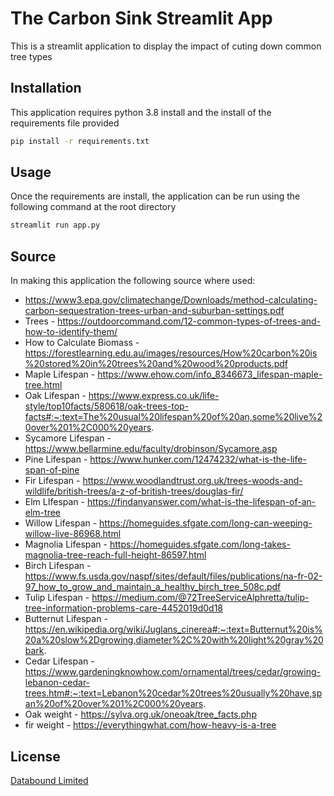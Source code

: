 # The Carbon Sink Streamlit App

This is a streamlit application  to display the impact of cuting down common tree types

## Installation

This application requires python 3.8 install and the install of the requirements file provided

```bash
pip install -r requirements.txt
```

## Usage

Once the requirements are install, the application can be run using the following command at the root directory

```bash
streamlit run app.py
```

## Source
In making this application the following source where used:

- https://www3.epa.gov/climatechange/Downloads/method-calculating-carbon-sequestration-trees-urban-and-suburban-settings.pdf		
- Trees - https://outdoorcommand.com/12-common-types-of-trees-and-how-to-identify-them/ 			
- How to Calculate Biomass - https://forestlearning.edu.au/images/resources/How%20carbon%20is%20stored%20in%20trees%20and%20wood%20products.pdf			
- Maple Lifespan - https://www.ehow.com/info_8346673_lifespan-maple-tree.html			
- Oak Lifespan - https://www.express.co.uk/life-style/top10facts/580618/oak-trees-top-facts#:~:text=The%20usual%20lifespan%20of%20an,some%20live%20over%201%2C000%20years.			
- Sycamore Lifespan - https://www.bellarmine.edu/faculty/drobinson/Sycamore.asp			
- Pine Lifespan - https://www.hunker.com/12474232/what-is-the-life-span-of-pine			
- Fir Lifespan - https://www.woodlandtrust.org.uk/trees-woods-and-wildlife/british-trees/a-z-of-british-trees/douglas-fir/			
- Elm LIfespan - https://findanyanswer.com/what-is-the-lifespan-of-an-elm-tree			
- Willow Lifespan - https://homeguides.sfgate.com/long-can-weeping-willow-live-86968.html			
- Magnolia Lifespan - https://homeguides.sfgate.com/long-takes-magnolia-tree-reach-full-height-86597.html			
- Birch Lifespan - https://www.fs.usda.gov/naspf/sites/default/files/publications/na-fr-02-97_how_to_grow_and_maintain_a_healthy_birch_tree_508c.pdf
- Tulip Lifespan - https://medium.com/@72TreeServiceAlphretta/tulip-tree-information-problems-care-4452019d0d18			
- Butternut Lifespan - https://en.wikipedia.org/wiki/Juglans_cinerea#:~:text=Butternut%20is%20a%20slow%2Dgrowing,diameter%2C%20with%20light%20gray%20bark.
- Cedar Lifespan - https://www.gardeningknowhow.com/ornamental/trees/cedar/growing-lebanon-cedar-trees.htm#:~:text=Lebanon%20cedar%20trees%20usually%20have,span%20of%20over%201%2C000%20years.			
- Oak weight - https://sylva.org.uk/oneoak/tree_facts.php			
- fir weight - https://everythingwhat.com/how-heavy-is-a-tree		

## License
[Databound Limited](https://databound.co.uk)
